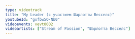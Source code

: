 ```yaml
---
type: videotrack
title: "My Leader (с участием Шарлотты Весселс)"
youtubeId: "gxfbw5O-Nb0"
videoevents: vevt0002
videoartists: ["Stream of Passion", "Шарлотта Весселс"]
---
```

